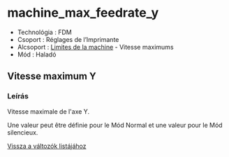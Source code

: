 # machine\_max\_feedrate\_y

* Technológia : FDM
* Csoport : Réglages de l’Imprimante
* Alcsoport : [Limites de la machine](../../beallitasok/printer_settings.md#limites-de-la-machine) - Vitesse maximums
* Mód : Haladó

## Vitesse maximum Y

### Leírás

Vitesse maximale de l'axe Y.

Une valeur peut être définie pour le Mód Normal et une valeur pour le Mód silencieux.

[Vissza a változók listájához](../../variable_list)


